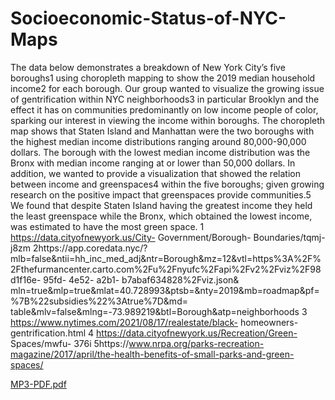 # Socioeconomic-Status-of-NYC-Maps

The data below demonstrates a breakdown of New York City’s five boroughs1 using choropleth mapping to show the 2019 median household income2 for each borough. Our group wanted to visualize the growing issue of gentrification within NYC neighborhoods3 in particular Brooklyn and the effect it has on communities predominantly on low income people of color, sparking our interest in viewing the income within boroughs. The choropleth map shows that Staten Island and Manhattan were the two boroughs with the highest median income distributions ranging around 80,000-90,000 dollars. The borough with the lowest median income distribution was the Bronx with median income ranging at or lower than 50,000 dollars. In addition, we wanted to provide a visualization that showed the relation between income and greenspaces4 within the five boroughs; given growing research on the positive impact that greenspaces provide communities.5 We found that despite Staten Island having the greatest income they held the least greenspace while the Bronx, which obtained the lowest income, was estimated to have the most green space.
1 https://data.cityofnewyork.us/City- Government/Borough- Boundaries/tqmj- j8zm
2https://app.coredata.nyc/?mlb=false&ntii=hh_inc_med_adj&ntr=Borough&mz=12&vtl=https%3A%2F% 2Fthefurmancenter.carto.com%2Fu%2Fnyufc%2Fapi%2Fv2%2Fviz%2F98d1f16e- 95fd- 4e52- a2b1- b7abaf634828%2Fviz.json& mln=true&mlp=true&mlat=40.728993&ptsb=&nty=2019&mb=roadmap&pf=%7B%22subsidies%22%3Atrue%7D&md= table&mlv=false&mlng=-73.989219&btl=Borough&atp=neighborhoods
3 https://www.nytimes.com/2021/08/17/realestate/black- homeowners- gentrification.html
4 https://data.cityofnewyork.us/Recreation/Green- Spaces/mwfu- 376i 5https://www.nrpa.org/parks-recreation-magazine/2017/april/the-health-benefits-of-small-parks-and-green-spaces/

[MP3-PDF.pdf](https://github.com/graciabareti/Socioeconomic-Status-of-NYC-Maps/files/8475351/MP3-PDF.pdf)

